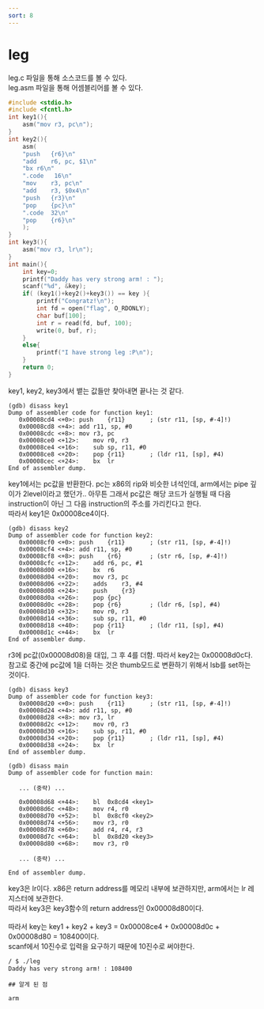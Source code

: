 ```yaml
---
sort: 8
---
```


# leg

leg.c 파일을 통해 소스코드를 볼 수 있다.<br>
leg.asm 파일을 통해 어셈블리어를 볼 수 있다.

```c
#include <stdio.h>
#include <fcntl.h>
int key1(){
	asm("mov r3, pc\n");
}
int key2(){
	asm(
	"push	{r6}\n"
	"add	r6, pc, $1\n"
	"bx	r6\n"
	".code   16\n"
	"mov	r3, pc\n"
	"add	r3, $0x4\n"
	"push	{r3}\n"
	"pop	{pc}\n"
	".code	32\n"
	"pop	{r6}\n"
	);
}
int key3(){
	asm("mov r3, lr\n");
}
int main(){
	int key=0;
	printf("Daddy has very strong arm! : ");
	scanf("%d", &key);
	if( (key1()+key2()+key3()) == key ){
		printf("Congratz!\n");
		int fd = open("flag", O_RDONLY);
		char buf[100];
		int r = read(fd, buf, 100);
		write(0, buf, r);
	}
	else{
		printf("I have strong leg :P\n");
	}
	return 0;
}
```

key1, key2, key3에서 뱉는 값들만 찾아내면 끝나는 것 같다.

```gdb
(gdb) disass key1
Dump of assembler code for function key1:
   0x00008cd4 <+0>:	push	{r11}		; (str r11, [sp, #-4]!)
   0x00008cd8 <+4>:	add	r11, sp, #0
   0x00008cdc <+8>:	mov	r3, pc
   0x00008ce0 <+12>:	mov	r0, r3
   0x00008ce4 <+16>:	sub	sp, r11, #0
   0x00008ce8 <+20>:	pop	{r11}		; (ldr r11, [sp], #4)
   0x00008cec <+24>:	bx	lr
End of assembler dump.
```

key1에서는 pc값을 반환한다. pc는 x86의 rip와 비슷한 녀석인데, arm에서는 pipe 깊이가 2level이라고 했던가.. 아무튼 그래서 pc값은 해당 코드가 실행될 때 다음 instruction이 아닌 그 다음 instruction의 주소를 가리킨다고 한다.<br>
따라서 key1은 0x00008ce4이다.

```gdb
(gdb) disass key2
Dump of assembler code for function key2:
   0x00008cf0 <+0>:	push	{r11}		; (str r11, [sp, #-4]!)
   0x00008cf4 <+4>:	add	r11, sp, #0
   0x00008cf8 <+8>:	push	{r6}		; (str r6, [sp, #-4]!)
   0x00008cfc <+12>:	add	r6, pc, #1
   0x00008d00 <+16>:	bx	r6
   0x00008d04 <+20>:	mov	r3, pc
   0x00008d06 <+22>:	adds	r3, #4
   0x00008d08 <+24>:	push	{r3}
   0x00008d0a <+26>:	pop	{pc}
   0x00008d0c <+28>:	pop	{r6}		; (ldr r6, [sp], #4)
   0x00008d10 <+32>:	mov	r0, r3
   0x00008d14 <+36>:	sub	sp, r11, #0
   0x00008d18 <+40>:	pop	{r11}		; (ldr r11, [sp], #4)
   0x00008d1c <+44>:	bx	lr
End of assembler dump.
```

r3에 pc값(0x00008d08)을 대입, 그 후 4를 더함. 따라서 key2는 0x00008d0c다.<br>
참고로 중간에 pc값에 1을 더하는 것은 thumb모드로 변환하기 위해서 lsb를 set하는 것이다.

```gdb
(gdb) disass key3
Dump of assembler code for function key3:
   0x00008d20 <+0>:	push	{r11}		; (str r11, [sp, #-4]!)
   0x00008d24 <+4>:	add	r11, sp, #0
   0x00008d28 <+8>:	mov	r3, lr
   0x00008d2c <+12>:	mov	r0, r3
   0x00008d30 <+16>:	sub	sp, r11, #0
   0x00008d34 <+20>:	pop	{r11}		; (ldr r11, [sp], #4)
   0x00008d38 <+24>:	bx	lr
End of assembler dump.

(gdb) disass main
Dump of assembler code for function main:

   ... (중략) ...

   0x00008d68 <+44>:	bl	0x8cd4 <key1>
   0x00008d6c <+48>:	mov	r4, r0
   0x00008d70 <+52>:	bl	0x8cf0 <key2>
   0x00008d74 <+56>:	mov	r3, r0
   0x00008d78 <+60>:	add	r4, r4, r3
   0x00008d7c <+64>:	bl	0x8d20 <key3>
   0x00008d80 <+68>:	mov	r3, r0

   ... (중략) ...
   
End of assembler dump.
```

key3은 lr이다. x86은 return address를 메모리 내부에 보관하지만, arm에서는 lr 레지스터에 보관한다.<br>
따라서 key3은 key3함수의 return address인 0x00008d80이다.<br><br>
따라서 key는 key1 + key2 + key3 = 0x00008ce4 + 0x00008d0c + 0x00008d80 = 108400이다.<br>
scanf에서 10진수로 입력을 요구하기 때문에 10진수로 써야한다.

```bash
/ $ ./leg
Daddy has very strong arm! : 108400
```

```tip
## 알게 된 점

arm
```